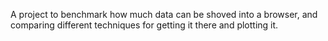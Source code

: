A project to benchmark how much data can be shoved into a browser, and comparing
different techniques for getting it there and plotting it.
